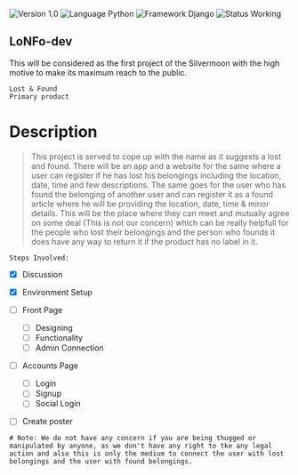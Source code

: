 ![Version 1.0](https://img.shields.io/badge/Version-1.0-brightgreen.svg)
![Language Python](https://img.shields.io/badge/Language-Python-blue.svg)
![Framework Django](https://img.shields.io/badge/Framework-Django-yellow.svg)
![Status Working](https://img.shields.io/badge/Status-Working/Incomplete-orange.svg)

## LoNFo-dev

>>>
This will be considered as the first project of the Silvermoon with the high motive to make its maximum reach to the public.
>>>

`Lost & Found`    
`Primary product`


# Description

>This project is served to cope up with the name as it suggests a lost and found.
There will be an app and a website for the same where a user can register if he has lost his belongings including the location, date, time and few descriptions.
The same goes for the user who has found the belonging of another user and can register it as a found article where he will be providing the location, date, time & minor details.
This will be the place where they can meet and mutually agree on some deal (This is not our concern) which can be really helpfull for the people who lost their belongings and the person who founds it does have any way to return it if the product has no label in it.

```Steps Involved:```

- [x] Discussion
- [x] Environment Setup
- [ ] Front Page
    - [ ] Designing
    - [ ] Functionality
    - [ ] Admin Connection
- [ ] Accounts Page
    - [ ] Login
    - [ ] Signup
    - [ ] Social Login
- [ ] Create poster








`# Note: We do not have any concern if you are being thugged or manipulated by anyone, as we don't have any right to tke any legal action and also this is only the medium to connect the user with lost belongings and the user with found belongings.`